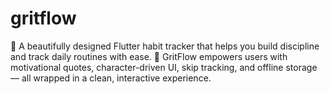 # gritflow
🌱 A beautifully designed Flutter habit tracker that helps you build discipline and track daily routines with ease. 💪 GritFlow empowers users with motivational quotes, character-driven UI, skip tracking, and offline storage — all wrapped in a clean, interactive experience.
